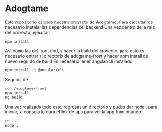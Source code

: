# Adogtame
Este repositorio es para nuestro proyecto de Adogtame.
Para ejecutar, es necesario instalar las dependencias del backend
Una vez dentro de la raiz del proyecto, ejecutar:
```bash
npm install
```
Asi como las del front end, y hacer la build del proyecto, para esto es necesario entrar al directorio de adogtame-front y hacer npm install de nuevo seguido de build
Es necesario tener angular/cli instalado
```bash
npm install -g @angular/cli
```
Seguido de
```bash
cd ./adogtame-front
npm install
ng build
```
Una vez realizado todo esto, regresas un directorio y pudes dar node . para iniciar, la consola te dara el link de app para ver la app funcionando
```bash
cd ..
node .
```
